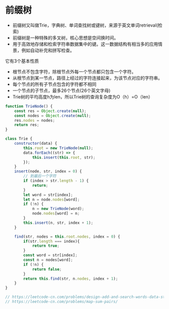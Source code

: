 # 前缀树
- 前缀树又叫做Trie，字典树、单词查找树或键树，来源于英文单词retrieval(检索)
- 前缀树是一种特殊的多叉树，核心思想是空间换时间。
- 用于高效地存储和检索字符串数据集中的键。这一数据结构有相当多的应用情景，例如自动补完和拼写检查。

它有3个基本性质
- 根节点不包含字符，除根节点外每一个节点都只包含一个字符。
- 从根节点到某一节点，路径上经过的字符连接起来，为该节点对应的字符串。
- 每个节点的所有子节点包含的字符都不相同
- 一个节点的子节点，最多26个节点(26个英文字母)
- Trie树的平均高度h为len，所以Trie树的查询复杂度为O（h）=O（len）

```javascript
function TrieNode() {
    const res = Object.create(null);
    const nodes = Object.create(null);
    res.nodes = nodes;
    return res;
}

class Trie {
    constructor(data) {
        this.root = new TrieNode(null);
        data.forEach((str) => {
            this.insert(this.root, str);
        });
    }
    insert(node, str, index = 0) {
        // 到最后一个字符
        if (index > str.length - 1) {
            return;
        }
        let word = str[index];
        let n = node.nodes[word];
        if (!n) {
            n = new TrieNode(word);
            node.nodes[word] = n;
        }
        this.insert(n, str, index + 1);
    }

    find(str, nodes = this.root.nodes, index = 0) {
        if(str.length === index){
            return true;
        }
        const word = str[index];
        const n = nodes[word];
        if (!n) {
            return false;
        }
        return this.find(str, n.nodes, index + 1);
    }
}

// https://leetcode-cn.com/problems/design-add-and-search-words-data-structure/
// https://leetcode-cn.com/problems/map-sum-pairs/
```
